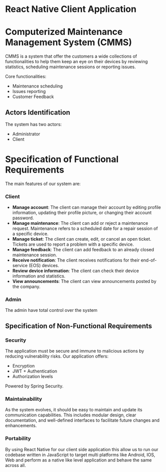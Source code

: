 # React Native Client Application
# Computerized Maintenance Management System (CMMS)

CMMS is a system that offer the customers a wide collections of functionalities to help them keep an eye on their devices by reviewing statistics, scheduling maintenance sessions or reporting issues.

Core functionalities:
* Maintenance scheduling
* Issues reporting
* Customer Feedback

## Actors Identification
The system has two actors:
* Administrator
* Client

# Specification of Functional Requirements

The main features of our system are:

### Client

- **Manage account**: The client can manage their account by editing profile information, updating their profile picture, or changing their account password.
- **Manage maintenance**: The client can add or reject a maintenance request. Maintenance refers to a scheduled date for a repair session of a specific device.
- **Manage ticket**: The client can create, edit, or cancel an open ticket. Tickets are used to report a problem with a specific device.
- **Manage feedback**: The client can add feedback to an already closed maintenance session.
- **Receive notification**: The client receives notifications for their end-of-service (EOS) devices.
- **Review device information**: The client can check their device information and statistics.
- **View announcements**: The client can view announcements posted by the company.

### Admin

The admin have total control over the system

## Specification of Non-Functional Requirements
### Security

The application must be secure and immune to malicious actions by reducing vulnerability risks. Our application offers:

- Encryption
- JWT + Authentication
- Authorization levels

Powered by Spring Security.

### Maintainability

As the system evolves, it should be easy to maintain and update its communication capabilities. This includes modular design, clear documentation, and well-defined interfaces to facilitate future changes and enhancements.

### Portability
By using React Native for our client side application this allow us to run our codebase written in JavaScript to target multi platforms like Android, IOS, Web and perform as a native like level application and behave the same across all.
